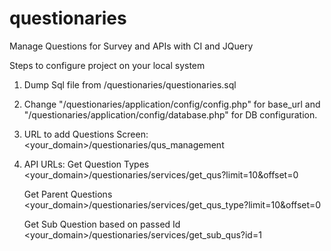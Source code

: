 # questionaries
Manage Questions for Survey and APIs with CI and JQuery

Steps to configure project on your local system
1. Dump Sql file from /questionaries/questionaries.sql

2. Change "/questionaries/application/config/config.php" for base_url 
    and "/questionaries/application/config/database.php" for DB configuration.

3. URL to add Questions Screen:
    <your_domain>/questionaries/qus_management

4. API URLs:
    Get Question Types
    <your_domain>/questionaries/services/get_qus?limit=10&offset=0

    Get Parent Questions
    <your_domain>/questionaries/services/get_qus_type?limit=10&offset=0

    Get Sub Question based on passed Id
    <your_domain>/questionaries/services/get_sub_qus?id=1
